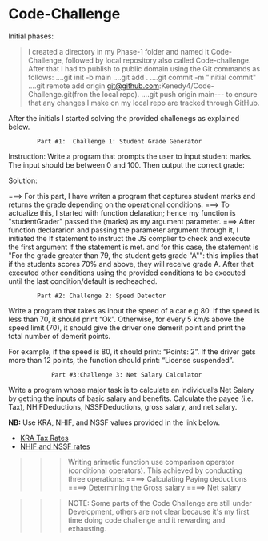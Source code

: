 # Code-Challenge

Initial phases:

> I created a directory in my Phase-1 folder and named it Code-Challenge, followed by local repository also called Code-challenge.
> After that I had to publish to public domain using the Git commands as follows:
> ....git init -b main
> ....git add .
> ....git commit -m "initial commit"
> ....git remote add origin git@github.com:Kenedy4/Code-Challenge.git(fron the local repo).
> ....git push origin main--- to ensure that any changes I make on my local repo are tracked through GitHub.

After the initials I started solving the provided challenegs as explained below.

            Part #1:  Challenge 1: Student Grade Generator

Instruction: Write a program that prompts the user to input student marks. The input should be between 0 and 100. Then output the correct grade:

Solution:

===> For this part, I have writen a program that captures student marks and returns the grade depending on the operational conditions.
===> To actualize this, I started with function delaration; hence my function is "studentGrader" passed the (marks) as my argument parameter.
===> After function declararion and passing the parameter argument through it, I initiated the If statement to instruct the JS complier to check and execute the first argument if the statement is met. and for this case, the statement is "For the grade greater than 79, the student gets grade "A"": this implies that if the students scores 70% and above, they will receive grade A.
After that executed other conditions using the provided conditions to be executed until the last condition/default is recheached.

            Part #2: Challenge 2: Speed Detector

Write a program that takes as input the speed of a car e.g 80. If the speed is less than 70, it should print “Ok”. Otherwise, for every 5 km/s above the speed limit (70), it should give the driver one demerit point and print the total number of demerit points.

For example, if the speed is 80, it should print: “Points: 2”. If the driver gets more than 12 points, the function should print: “License suspended”.

                Part #3:Challenge 3: Net Salary Calculator

Write a program whose major task is to calculate an individual’s Net Salary by getting the inputs of basic salary and benefits. Calculate the payee (i.e. Tax), NHIFDeductions, NSSFDeductions, gross salary, and net salary.

**NB:** Use KRA, NHIF, and NSSF values provided in the link below.

- [KRA Tax Rates](https://www.kra.go.ke/en/individual/calculate-tax/calculating-tax/paye)
- [NHIF and NSSF rates](https://www.aren.co.ke/payroll/taxrates.htm)

> > > Writing arimetic function
> > > use comparison operator (conditional operators).
> > > This achieved by conducting three operations:
> > > ====> Calculating Paying deductions
> > > ====> Determining the Gross salary
> > > ====> Net salary

> > > NOTE: Some parts of the Code Challenge are still under Development, others are not clear because it's my first time doing code challenge and it rewarding and exhausting.
